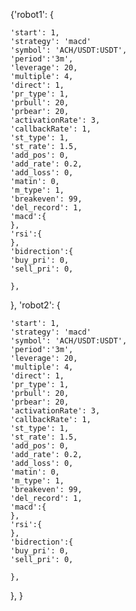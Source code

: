 {'robot1': {

    'start': 1,
    'strategy': 'macd'
    'symbol': 'ACH/USDT:USDT',
    'period':'3m',
    'leverage': 20,
    'multiple': 4,
    'direct': 1,
    'pr_type': 1,
    'prbull': 20,
    'prbear': 20,
    'activationRate': 3,
    'callbackRate': 1,
    'st_type': 1,
    'st_rate': 1.5,
    'add_pos': 0,
    'add_rate': 0.2,
    'add_loss': 0,
    'matin': 0,
    'm_type': 1,
    'breakeven': 99,
    'del_record': 1,
    'macd':{
    },
    'rsi':{
    },
    'bidrection':{
    'buy_pri': 0,
    'sell_pri': 0,
    
    },
},
'robot2': {

    'start': 1,
    'strategy': 'macd'
    'symbol': 'ACH/USDT:USDT',
    'period':'3m',
    'leverage': 20,
    'multiple': 4,
    'direct': 1,
    'pr_type': 1,
    'prbull': 20,
    'prbear': 20,
    'activationRate': 3,
    'callbackRate': 1,
    'st_type': 1,
    'st_rate': 1.5,
    'add_pos': 0,
    'add_rate': 0.2,
    'add_loss': 0,
    'matin': 0,
    'm_type': 1,
    'breakeven': 99,
    'del_record': 1,
    'macd':{
    },
    'rsi':{
    },
    'bidrection':{
    'buy_pri': 0,
    'sell_pri': 0,
    
    },    
},
}
